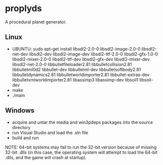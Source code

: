 proplyds
========

A procedural planet generator.


Linux
-----

- UBUNTU: sudo apt-get install libsdl2-2.0-0 libsdl2-image-2.0-0 libsdl2-net-dev libsdl2-dev libsdl2-image-dev libsdl2-ttf-2.0-0 libsdl2-gfx-1.0-0 libsdl2-mixer-2.0-0 libsdl2-ttf-dev libsdl2-gfx-dev libsdl2-mixer-dev libsdl2-net-2.0-0 libbulletfileloader2.81 libbulletcollision2.81 libbulletml0d2 libbullet-dev libbulletml-dev libbulletsoftbody2.81 libbulletdynamics2.81 libbulletworldimporter2.81 libbullet-extras-dev libbulletxmlworldimporter2.81 libassimp3 libassimp-dev libsoil1 libsoil-dev
- make
- ./main


Windows
-------

- acquire and untar the media and win3pdeps packages into the source directory
- run Visual Studio and load the .sln file
- build and run

NOTE: 64-bit systems may fail to run the 32-bit version because of missing 32-bit .dlls (in this case, the operating system will attempt to load the 64-bit .dlls, and the game will crash at startup).

